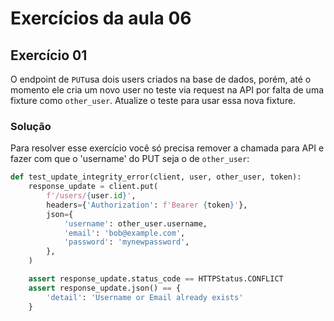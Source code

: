 # Exercícios da aula 06

## Exercício 01

O endpoint de `PUT`usa dois users criados na base de dados, porém, até o momento ele cria um novo user no teste via request na API por falta de uma fixture como `other_user`. Atualize o teste para usar essa nova fixture.


### Solução

Para resolver esse exercício você só precisa remover a chamada para API e fazer com que o 'username' do PUT seja o de `other_user`:

```python title="tests/test_users.py"
def test_update_integrity_error(client, user, other_user, token):
    response_update = client.put(
        f'/users/{user.id}',
        headers={'Authorization': f'Bearer {token}'},
        json={
            'username': other_user.username,
            'email': 'bob@example.com',
            'password': 'mynewpassword',
        },
    )

    assert response_update.status_code == HTTPStatus.CONFLICT
    assert response_update.json() == {
        'detail': 'Username or Email already exists'
    }
```
